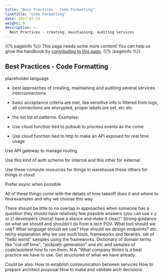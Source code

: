 ```yaml
---
title: "Best Practices - Code Formatting"
linkTitle: "Code Formatting"
date: 2017-07-13
weight: 9
description: >
  Best Practices - creating, maintaining, auditing services 
---
```


{{% pageinfo %}}
This page needs some more content! You can help us grow the handbook by [contributing to this page](https://github.com/TakeoffTech/engineering-handbook/issues).
{{% /pageinfo %}}

## Best Practices - Code Formatting

placeholder language

- best approaches of creating, maintaining and auditing several services interconnections

- basic acceptance criteria are met, like sensitive info is filtered from logs, all connections are encrypted, proper labels are set, etc etc

- the list list of patterns. Examples:

- Use cloud function tied to pubsub to process events as the come

- Use cloud function tied to http to make an API exposed for real time usage

Use API gateway to manage routing

Use this kind of auth scheme for internal and this other for external

Use these compute resources for things in warehouse these others for things in cloud

Prefer async when possible

All of these things come with the details of how takeoff does it and where to find examples and why we choose this way

There should be little to no overlap in approaches when someone has a question they should have relatively few possible answers (you can use x y or z! developers choice! have a stance and make it clear)"
Strong guidance on what we should and shouldn't do from a tech POV. What tool should we use? What language should we use? How should we design endpoints? etc.
techy explanation why we use such tools, frameworks and libraries. set of  "hello world" samples using the frameworks. Dictionary of domain terms like "cut-off time", "pickpath generation" and etc and samples of code/autotest how to run them.
N.A
"What company thinks is a best practice we have to use. Get structured of what we have already.

Could be also:
How to establish communication between services
How to prepare architect proposal
How to make and validate arch decisions



